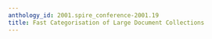 ```yaml
---
anthology_id: 2001.spire_conference-2001.19
title: Fast Categorisation of Large Document Collections
---
```

